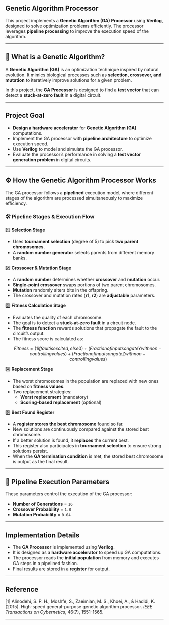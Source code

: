## Genetic Algorithm Processor   

This project implements a **Genetic Algorithm (GA) Processor** using **Verilog**, designed to solve optimization problems efficiently. The processor leverages **pipeline processing** to improve the execution speed of the algorithm.

---

## 🧬 What is a Genetic Algorithm?  

A **Genetic Algorithm (GA)** is an optimization technique inspired by natural evolution. It mimics biological processes such as **selection, crossover, and mutation** to iteratively improve solutions for a given problem.  

In this project, the **GA Processor** is designed to find a **test vector** that can detect a **stuck-at-zero fault** in a digital circuit.  

---

## Project Goal  

- **Design a hardware accelerator** for **Genetic Algorithm (GA)** computations.  
- Implement the GA processor with **pipeline architecture** to optimize execution speed.  
- Use **Verilog** to model and simulate the GA processor.  
- Evaluate the processor’s performance in solving a **test vector generation problem** in digital circuits.  

---

## ⚙️ How the Genetic Algorithm Processor Works  

The GA processor follows a **pipelined** execution model, where different stages of the algorithm are processed simultaneously to maximize efficiency.

### **🛠 Pipeline Stages & Execution Flow**  

1️⃣ **Selection Stage**  
   - Uses **tournament selection** (degree of 5) to pick **two parent chromosomes**.  
   - A **random number generator** selects parents from different memory banks.  

2️⃣ **Crossover & Mutation Stage**  
   - A **random number** determines whether **crossover** and **mutation** occur.  
   - **Single-point crossover** swaps portions of two parent chromosomes.  
   - **Mutation** randomly alters bits in the offspring.  
   - The crossover and mutation rates (**r1, r2**) are **adjustable** parameters.  

3️⃣ **Fitness Calculation Stage**  
   - Evaluates the quality of each chromosome.  
   - The goal is to detect a **stuck-at-zero fault** in a circuit node.  
   - The **fitness function** rewards solutions that propagate the fault to the circuit’s output.  
   - The fitness score is calculated as:  
     ```math
     Fitness = (1 if fault is excited, else 0) +  
               (Fraction of inputs on gate Y with non-controlling values) +  
               (Fraction of inputs on gate Z with non-controlling values)
     ```  

4️⃣ **Replacement Stage**  
   - The worst chromosomes in the population are replaced with new ones based on **fitness values**.  
   - Two replacement strategies:  
     - **Worst replacement** (mandatory)  
     - **Scoring-based replacement** (optional)  

5️⃣ **Best Found Register**  
   - A **register stores the best chromosome** found so far.  
   - New solutions are continuously compared against the stored best chromosome.  
   - If a better solution is found, it **replaces** the current best.  
   - This register also participates in **tournament selection** to ensure strong solutions persist.  
   - When the **GA termination condition** is met, the stored best chromosome is output as the final result.  

---

## 🔢 Pipeline Execution Parameters  

These parameters control the execution of the GA processor:  

- **Number of Generations** = `16`  
- **Crossover Probability** = `1.0`  
- **Mutation Probability** = `0.04`  

---

##  Implementation Details  

- The **GA Processor** is implemented using **Verilog**.  
- It is designed as a **hardware accelerator** to speed up GA computations.  
- The processor reads the **initial population** from memory and executes GA steps in a pipelined fashion.  
- Final results are stored in a **register** for output.  

---


##  Reference  
[1] Alinodehi, S. P. H., Moshfe, S., Zaeimian, M. S., Khoei, A., & Hadidi, K. (2015). High-speed general-purpose genetic algorithm processor. *IEEE Transactions on Cybernetics*, 46(7), 1551-1565.  

---

